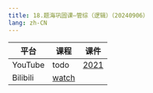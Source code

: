 ```yaml
---
title: 18.题海巩固课—管综（逻辑）（20240906）
lang: zh-CN
---
```



| 平台       | 课程                                                                                                                               | 课件                                                                                            |
|----------|------------------------------------------------------------------------------------------------------------------------------------|-------------------------------------------------------------------------------------------------|
| YouTube  | todo                                                                                                                               | [2021](../../public/logic/%E9%80%BB%E8%BE%91-%E6%AD%A3%E5%BC%8F%E8%AF%BE/pdf/2021%20-%20sc.pdf) |
| Bilibili | [watch](https://www.bilibili.com/video/BV13QkKYDENv?spm_id_from=333.788.videopod.sections&vd_source=752f1f454ebffd32e5dbe02742c48dab) |                                                                                                 |





